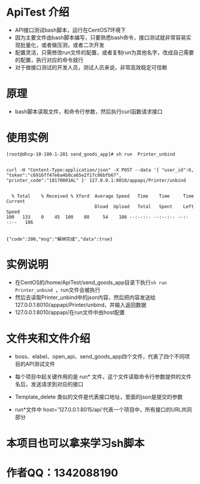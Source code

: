 # ApiTest 介绍
+ API接口测试bash脚本，运行在CentOS7环境下
+ 因为主要文件由bash脚本编写，只要熟悉bash命令，接口测试就非常容易实现批量化，或者做压测，或者二次开发
+ 配置灵活，只需修改run文件的配置，或者复制run为其他名字，改成自己需要的配置，执行对应的命令就行
+ 对于做接口测试的开发人员，测试人员来说，非常高效稳定可信赖

# 原理
+ bash脚本读取文件，和命令行参数，然后执行curl函数请求接口

# 使用实例
```
[root@dhcp-10-100-1-201 send_goods_app]# sh run  Printer_unbind 


curl -H "Content-Type:application/json" -X POST --data '{ "user_id":6, "token":"c6916ff47e6a4b8ca65e2f17c86bfb67", "printer_code":"18170001AL" }' 127.0.0.1:8010/appapi/Printer/unbind


  % Total    % Received % Xferd  Average Speed   Time    Time     Time  Current
                                 Dload  Upload   Total   Spent    Left  Speed
100   133    0    45  100    88     54    106 --:--:-- --:--:-- --:--:--   106


{"code":200,"msg":"解绑完成","data":true}
```
# 实例说明

+ 在CentOS的/home/ApiTest/send_goods_app目录下执行`sh run  Printer_unbind `，run文件会被执行
+ 然后去读取Printer_unbind中的json内容，然后把内容发送给127.0.0.1:8010/appapi/Printer/unbind，并输入返回数据
+ 127.0.0.1:8010/appapi/在run文件中由host配置


# 文件夹和文件介绍
+ boss、elabel、open_api、send_goods_app四个文件，代表了四个不同项目的API测试文件

+ 每个项目中起关键作用的是 run* 文件，这个文件读取命令行参数提供的文件名后，发送请求到对应的接口

+ Template_delete 类似的文件是代表接口地址，里面的json是提交的参数

+ run*文件中 host='127.0.0.1:8015/api'代表一个项目中，所有接口的URL共同部分


# 本项目也可以拿来学习sh脚本
# 作者QQ：1342088190







